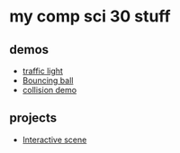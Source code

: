 # my comp sci 30 stuff

## demos
- [traffic light](trafficlight)
- [Bouncing ball](bouncingball)
- [collision demo](collision)




## projects
- [Interactive scene](scene)



